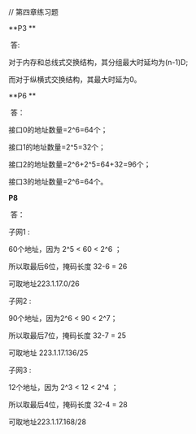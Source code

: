 // 第四章练习题

**P3 **

​	答:	

对于内存和总线式交换结构，其分组最大时延均为(n-1)D;

而对于纵横式交换结构，其最大时延为0。



**P6 **

​	答：

接口0的地址数量=2^6=64个；

接口1的地址数量=2^5=32个；

接口2的地址数量=2^6+2^5=64+32=96个；

接口3的地址数量=2^6=64个。



**P8**

​	答：

子网1 :

 60个地址，因为 2^5 < 60 < 2^6 ；

所以取最后6位，掩码长度 32-6 = 26

 可取地址223.1.17.0/26

子网2 :

 90个地址，因为2^6 < 90 < 2^7；

 所以取最后7位，掩码长度 32-7 = 25

可取地址 223.1.17.136/25

子网3 :

 12个地址，因为 2^3 < 12 < 2^4 ；

所以取最后4位，掩码长度 32-4 = 28

 可取地址223.1.17.168/28